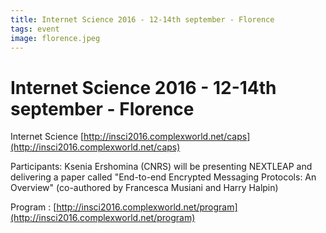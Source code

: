 ```yaml
---
title: Internet Science 2016 - 12-14th september - Florence
tags: event
image: florence.jpeg
---
```


# Internet Science 2016 - 12-14th september - Florence

Internet Science [http://insci2016.complexworld.net/caps](http://insci2016.complexworld.net/caps)

Participants: Ksenia Ershomina (CNRS) will be presenting NEXTLEAP and delivering a paper called "End­-to-­end Encrypted Messaging
Protocols: An Overview" (co-authored by Francesca Musiani and Harry Halpin)

Program : [http://insci2016.complexworld.net/program](http://insci2016.complexworld.net/program)
